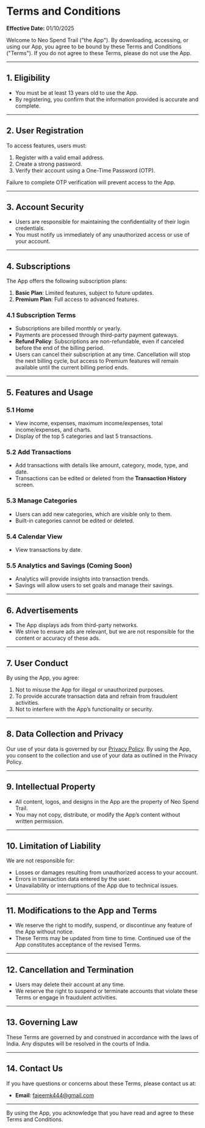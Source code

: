 # Terms and Conditions  

**Effective Date:** 01/10/2025 

Welcome to Neo Spend Trail ("the App"). By downloading, accessing, or using our App, you agree to be bound by these Terms and Conditions ("Terms"). If you do not agree to these Terms, please do not use the App.  

---

## **1. Eligibility**  
- You must be at least 13 years old to use the App.  
- By registering, you confirm that the information provided is accurate and complete.  

---

## **2. User Registration**  
To access features, users must:  
1. Register with a valid email address.  
2. Create a strong password.  
3. Verify their account using a One-Time Password (OTP).  

Failure to complete OTP verification will prevent access to the App.  

---

## **3. Account Security**  
- Users are responsible for maintaining the confidentiality of their login credentials.  
- You must notify us immediately of any unauthorized access or use of your account.  

---

## **4. Subscriptions**  
The App offers the following subscription plans:  
1. **Basic Plan**: Limited features, subject to future updates.  
2. **Premium Plan**: Full access to advanced features.  

### **4.1 Subscription Terms**  
- Subscriptions are billed monthly or yearly.  
- Payments are processed through third-party payment gateways.  
- **Refund Policy**: Subscriptions are non-refundable, even if canceled before the end of the billing period.  
- Users can cancel their subscription at any time. Cancellation will stop the next billing cycle, but access to Premium features will remain available until the current billing period ends.  

---

## **5. Features and Usage**  

### **5.1 Home**  
- View income, expenses, maximum income/expenses, total income/expenses, and charts.  
- Display of the top 5 categories and last 5 transactions.  

### **5.2 Add Transactions**  
- Add transactions with details like amount, category, mode, type, and date.  
- Transactions can be edited or deleted from the **Transaction History** screen.  

### **5.3 Manage Categories**  
- Users can add new categories, which are visible only to them.  
- Built-in categories cannot be edited or deleted.  

### **5.4 Calendar View**  
- View transactions by date.  

### **5.5 Analytics and Savings (Coming Soon)**  
- Analytics will provide insights into transaction trends.  
- Savings will allow users to set goals and manage their savings.  

---

## **6. Advertisements**  
- The App displays ads from third-party networks.  
- We strive to ensure ads are relevant, but we are not responsible for the content or accuracy of these ads.  

---

## **7. User Conduct**  
By using the App, you agree:  
1. Not to misuse the App for illegal or unauthorized purposes.  
2. To provide accurate transaction data and refrain from fraudulent activities.  
3. Not to interfere with the App’s functionality or security.  

---

## **8. Data Collection and Privacy**  
Our use of your data is governed by our [Privacy Policy](#https://faieemkhan.github.io/Neo-spend-trail-privacy-policy/). By using the App, you consent to the collection and use of your data as outlined in the Privacy Policy.  

---

## **9. Intellectual Property**  
- All content, logos, and designs in the App are the property of Neo Spend Trail.  
- You may not copy, distribute, or modify the App’s content without written permission.  

---

## **10. Limitation of Liability**  
We are not responsible for:  
- Losses or damages resulting from unauthorized access to your account.  
- Errors in transaction data entered by the user.  
- Unavailability or interruptions of the App due to technical issues.  

---

## **11. Modifications to the App and Terms**  
- We reserve the right to modify, suspend, or discontinue any feature of the App without notice.  
- These Terms may be updated from time to time. Continued use of the App constitutes acceptance of the revised Terms.  

---

## **12. Cancellation and Termination**  
- Users may delete their account at any time.  
- We reserve the right to suspend or terminate accounts that violate these Terms or engage in fraudulent activities.  

---

## **13. Governing Law**  
These Terms are governed by and construed in accordance with the laws of India. Any disputes will be resolved in the courts of India.  

---

## **14. Contact Us**  
If you have questions or concerns about these Terms, please contact us at:  
- **Email**: faieemk444@gmail.com

---

By using the App, you acknowledge that you have read and agree to these Terms and Conditions.  
